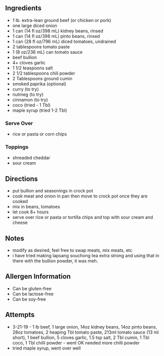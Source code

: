## Ingredients
* 1 lb. extra-lean ground beef (or chicken or pork)
* one large diced onion
* 1 can (14 fl oz/398 mL) kidney beans, rinsed
* 1 can (14 fl oz/398 mL) pinto beans, rinsed
* 1 can (28 fl oz/796 mL) diced tomatoes, undrained
* 2 tablespoons tomato paste
* 1 (8 oz/236 mL) can tomato sauce
* beef bullion
* 4+ cloves garlic
* 1 1/2 teaspoons salt
* 2 1/2 tablespoons chili powder
* 2 Tablespoons ground cumin
* smoked paprika (optional)
* curry (to try)
* nutmeg (to try)
* cinnamon (to try)
* coco (tried - 1 Tbl)
* maple syrup (tried 1-2 Tbl)

### Serve Over
* rice or pasta or corn chips

### Toppings
* shreaded cheddar
* sour cream

## Directions
* put bullion and seasonings in crock pot
* cook meat and onion in pan then move to crock pot once they are cooked
* mix in beans, tomatoes
* let cook 8+ hours
* serve over rice or pasta or tortilla chips and top with sour cream and cheese

## Notes
* modify as desired, feel free to swap meats, mix meats, etc
* i have tried making lapsang souchong tea extra strong and using that in there with the bullion powder, it was meh.

## Allergen Information
* Can be gluten-free
* Can be lactose-free
* Can be soy-free

## Attempts
* 3-21-19 - 1 lb beef, 1 large onion, 14oz kidney beans, 14oz pinto beans, 28oz tomatoes, 2 heaping Tbl tomato paste, 213ml tomato sauce (13 ml short), 1 beef bullion, 5 cloves garlic, 1.5 tsp salt, 2 Tbl cumin, 1 Tbl coco, 1 Tbl chilli powder - went OK needed more chilli powder
* tried maple syrup, went over well
